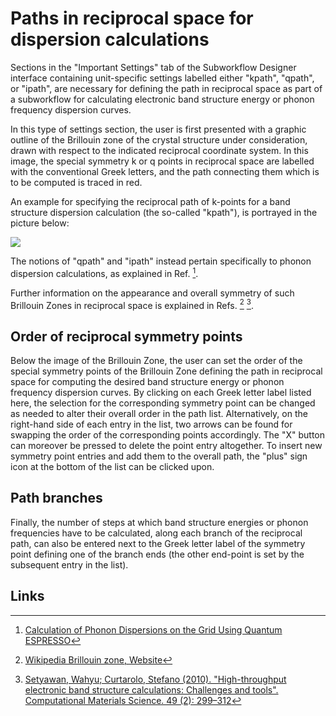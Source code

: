 # Paths in reciprocal space for dispersion calculations

Sections in the "Important Settings" tab of the Subworkflow Designer interface containing unit-specific settings labelled either "kpath", "qpath", or "ipath", are necessary for defining the path in reciprocal space as part of a subworkflow for calculating electronic band structure energy or phonon frequency dispersion curves. 

In this type of settings section, the user is first presented with a graphic outline of the Brillouin zone of the crystal structure under consideration, drawn with respect to the indicated reciprocal coordinate system. In this image, the special symmetry k or q points in reciprocal space are labelled with the conventional Greek letters, and the path connecting them which is to be computed is traced in red. 

An example for specifying the reciprocal path of k-points for a band structure dispersion calculation (the so-called "kpath"), is portrayed in the picture below:

<img src="/images/path-settings.png"/>

The notions of "qpath" and "ipath" instead pertain specifically to phonon dispersion calculations, as explained in Ref. [^1]. 

Further information on the appearance and overall symmetry of such Brillouin Zones in reciprocal space is explained in Refs. [^2] [^3].  

## Order of reciprocal symmetry points

Below the image of the Brillouin Zone, the user can set the order of the special symmetry points of the Brillouin Zone defining the path in reciprocal space for computing the desired band structure energy or phonon frequency dispersion curves. By clicking on each Greek letter label listed here, the selection for the corresponding symmetry point can be changed as needed to alter their overall order in the path list. Alternatively, on the right-hand side of each entry in the list, two arrows can be found for swapping the order of the corresponding points accordingly. The "X" button can moreover be pressed to delete the point entry altogether. To insert new symmetry point entries and add them to the overall path, the "plus" sign icon at the bottom of the list can be clicked upon. 

## Path branches

Finally, the number of steps at which band structure energies or phonon frequencies have to be calculated, along each branch of the reciprocal path, can also be entered next to the Greek letter label of the symmetry point defining one of the branch ends (the other end-point is set by the subsequent entry in the list). 

## Links

[^1]: [Calculation of Phonon Dispersions on the Grid Using Quantum ESPRESSO](http://users.ictp.it/~pub_off/lectures/lns024/10-giannozzi/10-giannozzi.pdf)
[^2]: [Wikipedia Brillouin zone, Website](https://en.wikipedia.org/wiki/Brillouin_zone)
[^3]: [Setyawan, Wahyu; Curtarolo, Stefano (2010). "High-throughput electronic band structure calculations: Challenges and tools". Computational Materials Science. 49 (2): 299–312](https://arxiv.org/pdf/1004.2974.pdf)
